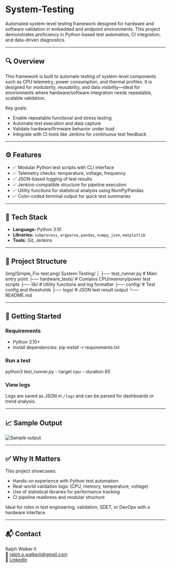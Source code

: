 # System-Testing

Automated system-level testing framework designed for hardware and software validation in embedded and endpoint environments. This project demonstrates proficiency in Python-based test automation, CI integration, and data-driven diagnostics.

---

## 🔍 Overview

This framework is built to automate testing of system-level components such as CPU telemetry, power consumption, and thermal profiles. It is designed for modularity, reusability, and data visibility—ideal for environments where hardware/software integration needs repeatable, scalable validation.

Key goals:
- Enable repeatable functional and stress testing
- Automate test execution and data capture
- Validate hardware/firmware behavior under load
- Integrate with CI tools like Jenkins for continuous test feedback

---

## ⚙️ Features

- ✅ Modular Python test scripts with CLI interface  
- ✅ Telemetry checks: temperature, voltage, frequency  
- ✅ JSON-based logging of test results  
- ✅ Jenkins-compatible structure for pipeline execution  
- ✅ Utility functions for statistical analysis using NumPy/Pandas  
- ✅ Color-coded terminal output for quick test summaries  

---

## 🧰 Tech Stack

- **Language:** Python 3.10  
- **Libraries:** `subprocess`, `argparse`, `pandas`, `numpy`, `json`, `matplotlib`  
- **Tools:**  Git, Jenkins 

---

## 📂 Project Structure

(img/Simple_Fio-test.png)
System-Testing/
│
├── test_runner.py # Main entry point
├── hardware_tests/ # Contains CPU/memory/power test scripts
├── lib/ # Utility functions and log formatter
├── config/ # Test config and thresholds
├── logs/ # JSON test result output
└── README.md


---

## 🚀 Getting Started

### Requirements
- Python 3.10+
- Install dependencies:
pip install -r requirements.txt


### Run a test
python3 test_runner.py --target cpu --duration 60


### View logs
Logs are saved as JSON in `/logs` and can be parsed for dashboards or trend analysis.

---

## 📈 Sample Output

![Sample output](https://github.com/CyberHuey/System-Testing/assets/sample_output.png)

---

## ✅ Why It Matters

This project showcases:
- Hands-on experience with Python test automation
- Real-world validation logic (CPU, memory, temperature, voltage)
- Use of statistical libraries for performance tracking
- CI pipeline readiness and modular structure

Ideal for roles in test engineering, validation, SDET, or DevOps with a hardware interface.

---

## 📬 Contact

Ralph Walker II  
📧 ralph.o.walkerii@gmail.com  
🔗 [LinkedIn](https://www.linkedin.com/in/ralph-walker-ii-a704a1a6)
